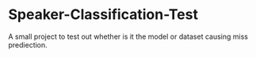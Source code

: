 # Speaker-Classification-Test
A small project to test out whether is it the model or dataset causing miss prediection.
